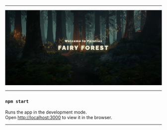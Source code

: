 ***
![UI](./src/BLL/images/readme.png)
***
### `npm start`

Runs the app in the development mode.\
Open [http://localhost:3000](http://localhost:3000) to view it in the browser.
***